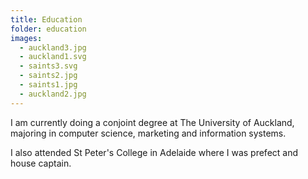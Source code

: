 ```yaml
---
title: Education
folder: education
images: 
  - auckland3.jpg
  - auckland1.svg
  - saints3.svg
  - saints2.jpg
  - saints1.jpg
  - auckland2.jpg
---
```


I am currently doing a conjoint degree at The University of Auckland, majoring in computer science, marketing and information systems.

I also attended St Peter's College in Adelaide where I was prefect and house captain.